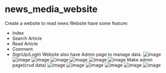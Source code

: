 # news_media_website
Create a website to read news
Website have some feature:
- Index
- Search Article
- Read Article
- Comment
- SignUp/LogIn
Website also have Admin page to manage data.
![image](https://user-images.githubusercontent.com/60055231/131994884-3bb59ef6-b2ea-4dbb-9375-55c28684bd8c.png)
![image](https://user-images.githubusercontent.com/60055231/131994961-4603511d-cb34-4460-8b50-5af4081b7cc1.png)
![image](https://user-images.githubusercontent.com/60055231/131995062-d5f4e67e-09bb-427d-93ae-429e575d79a9.png)
![image](https://user-images.githubusercontent.com/60055231/131995125-4cee7375-95d4-4f21-bb65-bc48943562d4.png)
![image](https://user-images.githubusercontent.com/60055231/131995192-959352ba-44d1-4411-bd15-679b65d7c0ec.png)
![image](https://user-images.githubusercontent.com/60055231/131995283-823ddd24-5076-4e8e-9249-fbcb27b4649a.png)
![image](https://user-images.githubusercontent.com/60055231/131995320-74c8b97b-0e03-40f1-8749-b9aa3d244ad0.png)
Make admin page(crud data)
![image](https://user-images.githubusercontent.com/60055231/131995469-2430aa63-53d6-41b4-9eb7-4f838a295ad7.png)
![image](https://user-images.githubusercontent.com/60055231/131995511-f79bca8c-c907-47f8-8ff2-f1375b04c545.png)
![image](https://user-images.githubusercontent.com/60055231/131995566-5234d7b0-d3d7-465d-8b89-1b9874327b60.png)
![image](https://user-images.githubusercontent.com/60055231/131995611-92fcfb4a-f4c3-46f9-8081-d269ceeb1b12.png)
![image](https://user-images.githubusercontent.com/60055231/131995659-ada44b18-f151-4ab1-8c8c-bb2fad723820.png)
![image](https://user-images.githubusercontent.com/60055231/131995700-38e63621-b958-4032-b0e3-083c1741023f.png)

